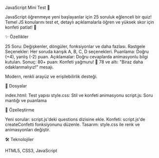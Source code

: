 JavaScript Mini Test 🎉

JavaScript öğrenmeye yeni başlayanlar için 25 soruluk eğlenceli bir quiz! Temel JS konularını test et, detaylı açıklamalarla öğren ve yüksek skor için konfeti patlat! 🚀


✨ Özellikler

25 Soru: Değişkenler, döngüler, fonksiyonlar ve daha fazlası.
Rastgele Seçenekler: Her soruda karışık A, B, C, D seçenekleri.
Puanlama: Doğru (+4), yanlış (-2) puan.
Açıklamalar: Doğru cevaplarda animasyonlu bilgi kutuları.
Sonuç:
80+ puan: Konfeti yağmuru! 🎉
78 ve altı: "Biraz daha odaklanmalıyız!" mesajı.


Modern, renkli arayüz ve erişilebilirlik desteği.

📂 Dosyalar

index.html: Test yapısı
style.css: Stil ve konfeti animasyonu
script.js: Soru mantığı ve puanlama

🎨 Özelleştirme

Yeni sorular: script.js'deki questions dizisine ekle.
Konfeti: script.js'de createConfetti fonksiyonunu düzenle.
Tasarım: style.css ile renk ve animasyonları değiştir.

🛠️ Teknolojiler

HTML5, CSS3, JavaScript

